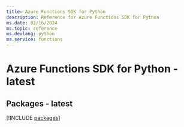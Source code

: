 ```yaml
---
title: Azure Functions SDK for Python
description: Reference for Azure Functions SDK for Python
ms.date: 02/16/2024
ms.topic: reference
ms.devlang: python
ms.service: functions
---
```

# Azure Functions SDK for Python - latest
## Packages - latest
[!INCLUDE [packages](functions-index.md)]